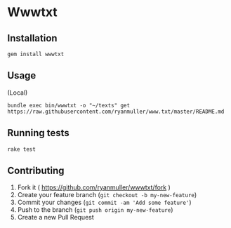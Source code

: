 # Wwwtxt

## Installation

```
gem install wwwtxt
```

## Usage

(Local)

```
bundle exec bin/wwwtxt -o "~/texts" get https://raw.githubusercontent.com/ryanmuller/www.txt/master/README.md
```

## Running tests

```
rake test
```

## Contributing

1. Fork it ( https://github.com/ryanmuller/wwwtxt/fork )
2. Create your feature branch (`git checkout -b my-new-feature`)
3. Commit your changes (`git commit -am 'Add some feature'`)
4. Push to the branch (`git push origin my-new-feature`)
5. Create a new Pull Request
